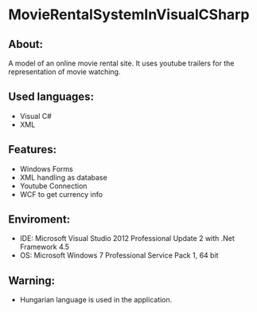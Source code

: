 # MovieRentalSystemInVisualCSharp


About:
------
A model of an online movie rental site. It uses youtube trailers for the representation of movie watching.


Used languages:
---------------
- Visual C#
- XML


Features:
---------
- Windows Forms
- XML handling as database
- Youtube Connection
- WCF to get currency info


Enviroment:
-----------
- IDE: Microsoft Visual Studio 2012 Professional Update 2 with .Net Framework 4.5
- OS: Microsoft Windows 7 Professional Service Pack 1, 64 bit


Warning:
--------
- Hungarian language is used in the application.
